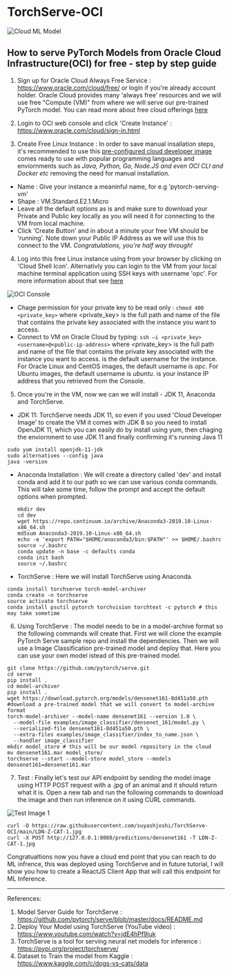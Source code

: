 # TorchServe-OCI

 ![Cloud ML Model](https://cdn.app.compendium.com/uploads/user/e7c690e8-6ff9-102a-ac6d-e4aebca50425/2178fa83-87f2-4bdc-a2ff-384a5382d3bd/File/307d8ed1bb26135d656ad1c18f52435a/machine_learning_cloud_detailed_200x200.png)
## How to serve PyTorch Models from Oracle Cloud Infrastructure(OCI) for free - step by step guide

1. Sign up for Oracle Cloud Always Free Service : https://www.oracle.com/cloud/free/ or login if you're already account holder. Oracle Cloud provides many 'always free' resources and we will use free "Compute (VM)" from where we will serve our pre-trained PyTorch model. You can read more about free cloud offerings [here](https://docs.cloud.oracle.com/en-us/iaas/Content/FreeTier/resourceref.htm)

2. Login to OCI web console and click 'Create Instance' : https://www.oracle.com/cloud/sign-in.html

3. Create Free Linux Instance : In order to save manual insallation steps, it's recommended to use this [pre-configured cloud developer image](https://cloudmarketplace.oracle.com/marketplace/en_US/listing/54030984) comes ready to use with popular programming languages and enviornments such as *Java, Python, Go, Node.JS and even OCI CLI and Docker etc* removing the need for manual installation. 

  * Name : Give your instance a meaninful name, for e.g 'pytorch-serving-vm'
  * Shape : VM.Standard.E2.1.Micro 
  * Leave all the default options as is and make sure to download your Private and Public key locally as you will need it for connecting to the VM from local machine.
  * Click 'Create Button' and in about a minute your free VM should be 'running'. Note down your Public IP Address as we will use this to connect to the VM. *Congratulations, you're half way through!* 

4. Log into this free Linux instance using from your browser by clicking on 'Cloud Shell Icon'. Alternativly you can login to the VM from your local machine terminal application using SSH keys with username 'opc'. For more information about that see [here](https://docs.cloud.oracle.com/en-us/iaas/Content/GSG/Tasks/testingconnection.htm)

 ![OCI Console](https://raw.githubusercontent.com/suyashjoshi/TorchServe-OCI/main/Screen%20Shot%202020-10-26%20at%2011.24.14%20AM.png)

 * Chage permission for your private key to be read only : `chmod 400 <private_key>` where <private_key> is the full path and name of the file that contains the private key associated with the instance you want to access.
 * Connect to VM on Oracle Cloud by typing: `ssh –i <private_key> <username>@<public-ip-address>` where <private_key> is the full path and name of the file that contains the private key associated with the instance you want to access. <username> is the default username for the instance. For Oracle Linux and CentOS images, the default username is *opc*. For Ubuntu images, the default username is *ubuntu*.<public-ip-address> is your instance IP address that you retrieved from the Console.

5. Once you're in the VM, now we can we will install - JDK 11, Anaconda and TorchServe. 

  * JDK 11: TorchServe needs JDK 11, so even if you used 'Cloud Developer Image' to create the VM it comes with JDK 8 so you need to install OpenJDK 11, which you can easily do by install using yum, then chaging the enviornment to use JDK 11 and finally confirming it's running Java 11
  
  ```
  sudo yum install openjdk-11-jdk
  sudo alternatives --config java
  java -version
  ```

 * Anaconda Installation : We will create a directory called 'dev' and install conda and add it to our path so we can use various conda commands. This will take some time, follow the prompt and accept the default options when prompted.
 
    ```
    mkdir dev
    cd dev
    wget https://repo.continuum.io/archive/Anaconda3-2019.10-Linux-x86_64.sh 
    md5sum Anaconda3-2019.10-Linux-x86_64.sh
    echo -e 'export PATH="$HOME/anaconda3/bin:$PATH"' >> $HOME/.bashrc
    source ~/.bashrc
    conda update -n base -c defaults conda
    conda init bash
    source ~/.bashrc
    ```
   
  * TorchServe : Here we will install TorchServe using Anaconda.
  
  ```
  conda install torchserve torch-model-archiver
  conda create -n torchserve
  source activate torchserve
  conda install psutil pytorch torchvision torchtext -c pytorch # this may take sometime
  ```
  
  6. Using TorchServe : The model needs to be in a model-archive format so the following commands will create that. First we will clone the example PyTorch Serve sample repo and install the dependencies. Then we will use a Image Classification pre-trained model and deploy that. Here you can use your own model istead of this pre-trained model.
  
  ```
  git clone https://github.com/pytorch/serve.git
  cd serve
  pip install .
  cd model-archiver
  pip install .
  wget https://download.pytorch.org/models/densenet161-8d451a50.pth #download a pre-trained model that we will convert to model-archive format
  torch-model-archiver --model-name densenet161 --version 1.0 \
    --model-file examples/image_classifier/densenet_161/model.py \
    --serialized-file densenet161-8d451a50.pth \
    --extra-files examples/image_classifier/index_to_name.json \
    --handler image_classifier
  mkdir model_store # this will be our model repository in the cloud
  mv densenet161.mar model_store/
  torchserve --start --model-store model_store --models densenet161=densenet161.mar
  ```
  
  7. Test : Finally let's test our API endpoint by sending the model image using HTTP POST request with a .jpg of an animal and it should return what it is. Open a new tab and run the following commands to download the image and then run inference on it using CURL commands.
  
  ![Test Image 1](https://raw.githubusercontent.com/suyashjoshi/TorchServe-OCI/main/LDN-Z-CAT-1.jpg)
  
  ```
  curl -O https://raw.githubusercontent.com/suyashjoshi/TorchServe-OCI/main/LDN-Z-CAT-1.jpg
  curl -X POST http://127.0.0.1:8080/predictions/densenet161 -T LDN-Z-CAT-1.jpg
  ```
  
Congratualtions now you have a cloud end point that you can reach to do ML infrence, this was deployed using TorchServe and in future tutorial, I will show you how to create a ReactJS Client App that will call this endpoint for ML Inference.

******

References:

1. Model Server Guide for TorchServe : https://github.com/pytorch/serve/blob/master/docs/README.md
2. Deploy Your Model using TorchServe (YouTube video) : https://www.youtube.com/watch?v=jdE4hPf9juk
3. TorchServe is a tool for serving neural net models for inference : https://pypi.org/project/torchserve/
4. Dataset to Train the model from Kaggle : https://www.kaggle.com/c/dogs-vs-cats/data
